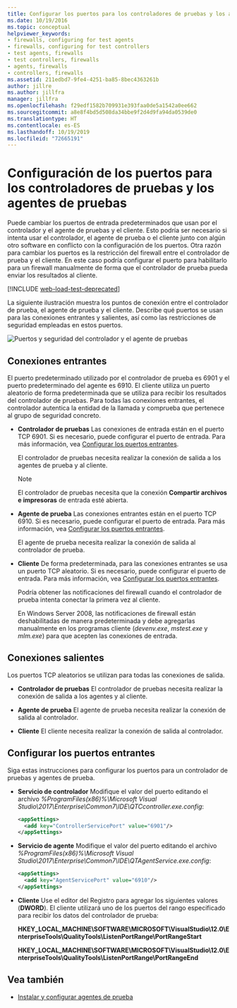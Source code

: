 ```yaml
---
title: Configurar los puertos para los controladores de pruebas y los agentes de pruebas
ms.date: 10/19/2016
ms.topic: conceptual
helpviewer_keywords:
- firewalls, configuring for test agents
- firewalls, configuring for test controllers
- test agents, firewalls
- test controllers, firewalls
- agents, firewalls
- controllers, firewalls
ms.assetid: 211edbd7-9fe4-4251-ba85-8bec4363261b
author: jillre
ms.author: jillfra
manager: jillfra
ms.openlocfilehash: f29edf1582b709931e393faa0de5a1542a0ee662
ms.sourcegitcommit: a8e8f4bd5d508da34bbe9f2d4d9fa94da0539de0
ms.translationtype: HT
ms.contentlocale: es-ES
ms.lasthandoff: 10/19/2019
ms.locfileid: "72665191"
---
```

# <a name="configure-ports-for-test-controllers-and-test-agents"></a>Configuración de los puertos para los controladores de pruebas y los agentes de pruebas

Puede cambiar los puertos de entrada predeterminados que usan por el controlador y el agente de pruebas y el cliente. Esto podría ser necesario si intenta usar el controlador, el agente de prueba o el cliente junto con algún otro software en conflicto con la configuración de los puertos. Otra razón para cambiar los puertos es la restricción del firewall entre el controlador de prueba y el cliente. En este caso podría configurar el puerto para habilitarlo para un firewall manualmente de forma que el controlador de prueba pueda enviar los resultados al cliente.

[!INCLUDE [web-load-test-deprecated](includes/web-load-test-deprecated.md)]

La siguiente ilustración muestra los puntos de conexión entre el controlador de prueba, el agente de prueba y el cliente. Describe qué puertos se usan para las conexiones entrantes y salientes, así como las restricciones de seguridad empleadas en estos puertos.

![Puertos y seguridad del controlador y el agente de pruebas](../test/media/test-controller-agent-firewall.png)

## <a name="incoming-connections"></a>Conexiones entrantes

El puerto predeterminado utilizado por el controlador de prueba es 6901 y el puerto predeterminado del agente es 6910. El cliente utiliza un puerto aleatorio de forma predeterminada que se utiliza para recibir los resultados del controlador de pruebas. Para todas las conexiones entrantes, el controlador autentica la entidad de la llamada y comprueba que pertenece al grupo de seguridad concreto.

- **Controlador de pruebas** Las conexiones de entrada están en el puerto TCP 6901. Si es necesario, puede configurar el puerto de entrada. Para más información, vea [Configurar los puertos entrantes](#configure-the-incoming-ports).

    El controlador de pruebas necesita realizar la conexión de salida a los agentes de prueba y al cliente.

    > [!NOTE]
    > El controlador de pruebas necesita que la conexión **Compartir archivos e impresoras** de entrada esté abierta.

- **Agente de prueba** Las conexiones entrantes están en el puerto TCP 6910. Si es necesario, puede configurar el puerto de entrada. Para más información, vea [Configurar los puertos entrantes](#configure-the-incoming-ports).

   El agente de prueba necesita realizar la conexión de salida al controlador de prueba.

- **Cliente** De forma predeterminada, para las conexiones entrantes se usa un puerto TCP aleatorio. Si es necesario, puede configurar el puerto de entrada. Para más información, vea [Configurar los puertos entrantes](#configure-the-incoming-ports).

   Podría obtener las notificaciones del firewall cuando el controlador de prueba intenta conectar la primera vez al cliente.

   En Windows Server 2008, las notificaciones de firewall están deshabilitadas de manera predeterminada y debe agregarlas manualmente en los programas cliente (*devenv.exe*, *mstest.exe* y *mlm.exe*) para que acepten las conexiones de entrada.

## <a name="outgoing-connections"></a>Conexiones salientes

Los puertos TCP aleatorios se utilizan para todas las conexiones de salida.

- **Controlador de pruebas** El controlador de pruebas necesita realizar la conexión de salida a los agentes y al cliente.

- **Agente de prueba** El agente de prueba necesita realizar la conexión de salida al controlador.

- **Cliente** El cliente necesita realizar la conexión de salida al controlador.

## <a name="configure-the-incoming-ports"></a>Configurar los puertos entrantes

Siga estas instrucciones para configurar los puertos para un controlador de pruebas y agentes de prueba.

- **Servicio de controlador** Modifique el valor del puerto editando el archivo *%ProgramFiles(x86)%\Microsoft Visual Studio\2017\Enterprise\Common7\IDE\QTCcontroller.exe.config*:

    ```xml
    <appSettings>
      <add key="ControllerServicePort" value="6901"/>
    </appSettings>
    ```

- **Servicio de agente** Modifique el valor del puerto editando el archivo *%ProgramFiles(x86)%\Microsoft Visual Studio\2017\Enterprise\Common7\IDE\QTAgentService.exe.config*:

    ```xml
    <appSettings>
      <add key="AgentServicePort" value="6910"/>
    </appSettings>
    ```

- **Cliente** Use el editor del Registro para agregar los siguientes valores (**DWORD**). El cliente utilizará uno de los puertos del rango especificado para recibir los datos del controlador de prueba:

     **HKEY_LOCAL_MACHINE\SOFTWARE\MICROSOFT\VisualStudio\12.0\EnterpriseTools\QualityTools\ListenPortRange\PortRangeStart**

     **HKEY_LOCAL_MACHINE\SOFTWARE\MICROSOFT\VisualStudio\12.0\EnterpriseTools\QualityTools\ListenPortRange\PortRangeEnd**

## <a name="see-also"></a>Vea también

- [Instalar y configurar agentes de prueba](../test/lab-management/install-configure-test-agents.md)